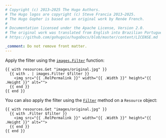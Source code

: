 ```yaml
---
# Copyright (c) 2013–2025 The Hugo Authors.
# The Hugo logos are copyright (c) Steve Francia 2013–2025.
# The Hugo Gopher is based on an original work by Renée French.
#
# Documentation licensed under the Apache License, Version 2.0.
# The original work was translated from English into Brazilian Portuguese.
# https://github.com/gohugoio/hugoDocs/blob/master/content/LICENSE.md

_comment: Do not remove front matter.
---
```


Apply the filter using the [`images.Filter`] function:

[`images.Filter`]: /functions/images/filter/

```go-html-template
{{ with resources.Get "images/original.jpg" }}
  {{ with . | images.Filter $filter }}
    <img src="{{ .RelPermalink }}" width="{{ .Width }}" height="{{ .Height }}" alt="">
  {{ end }}
{{ end }}
```

You can also apply the filter using the [`Filter`] method on a `Resource` object:

[`Filter`]: /methods/resource/filter/

```go-html-template
{{ with resources.Get "images/original.jpg" }}
  {{ with .Filter $filter }}
    <img src="{{ .RelPermalink }}" width="{{ .Width }}" height="{{ .Height }}" alt="">
  {{ end }}
{{ end }}
```
